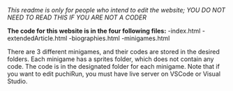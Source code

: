 _This readme is only for people who intend to edit the website; YOU DO NOT NEED TO READ THIS IF YOU ARE NOT A CODER_


**The code for this website is in the four following files:**
-index.html
-extendedArticle.html
-biographies.html
-minigames.html


There are 3 different minigames, and their codes are stored in the desired folders. Each minigame has a sprites folder, which does not contain any code. The code is in the designated folder for each minigame. Note that if you want to edit puchiRun, you must have live server on VSCode or Visual Studio.
